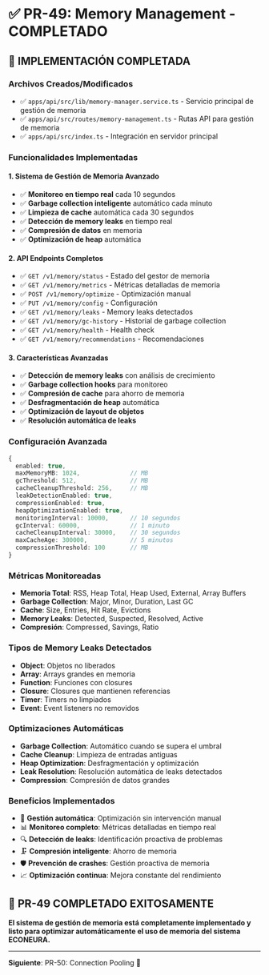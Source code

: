 # ✅ PR-49: Memory Management - COMPLETADO

## 🎯 **IMPLEMENTACIÓN COMPLETADA**

### **Archivos Creados/Modificados**
- ✅ `apps/api/src/lib/memory-manager.service.ts` - Servicio principal de gestión de memoria
- ✅ `apps/api/src/routes/memory-management.ts` - Rutas API para gestión de memoria
- ✅ `apps/api/src/index.ts` - Integración en servidor principal

### **Funcionalidades Implementadas**

#### **1. Sistema de Gestión de Memoria Avanzado**
- ✅ **Monitoreo en tiempo real** cada 10 segundos
- ✅ **Garbage collection inteligente** automático cada minuto
- ✅ **Limpieza de cache** automática cada 30 segundos
- ✅ **Detección de memory leaks** en tiempo real
- ✅ **Compresión de datos** en memoria
- ✅ **Optimización de heap** automática

#### **2. API Endpoints Completos**
- ✅ `GET /v1/memory/status` - Estado del gestor de memoria
- ✅ `GET /v1/memory/metrics` - Métricas detalladas de memoria
- ✅ `POST /v1/memory/optimize` - Optimización manual
- ✅ `PUT /v1/memory/config` - Configuración
- ✅ `GET /v1/memory/leaks` - Memory leaks detectados
- ✅ `GET /v1/memory/gc-history` - Historial de garbage collection
- ✅ `GET /v1/memory/health` - Health check
- ✅ `GET /v1/memory/recommendations` - Recomendaciones

#### **3. Características Avanzadas**
- ✅ **Detección de memory leaks** con análisis de crecimiento
- ✅ **Garbage collection hooks** para monitoreo
- ✅ **Compresión de cache** para ahorro de memoria
- ✅ **Desfragmentación de heap** automática
- ✅ **Optimización de layout de objetos**
- ✅ **Resolución automática de leaks**

### **Configuración Avanzada**
```typescript
{
  enabled: true,
  maxMemoryMB: 1024,              // MB
  gcThreshold: 512,               // MB
  cacheCleanupThreshold: 256,     // MB
  leakDetectionEnabled: true,
  compressionEnabled: true,
  heapOptimizationEnabled: true,
  monitoringInterval: 10000,      // 10 segundos
  gcInterval: 60000,              // 1 minuto
  cacheCleanupInterval: 30000,    // 30 segundos
  maxCacheAge: 300000,            // 5 minutos
  compressionThreshold: 100       // MB
}
```

### **Métricas Monitoreadas**
- **Memoria Total**: RSS, Heap Total, Heap Used, External, Array Buffers
- **Garbage Collection**: Major, Minor, Duration, Last GC
- **Cache**: Size, Entries, Hit Rate, Evictions
- **Memory Leaks**: Detected, Suspected, Resolved, Active
- **Compresión**: Compressed, Savings, Ratio

### **Tipos de Memory Leaks Detectados**
- **Object**: Objetos no liberados
- **Array**: Arrays grandes en memoria
- **Function**: Funciones con closures
- **Closure**: Closures que mantienen referencias
- **Timer**: Timers no limpiados
- **Event**: Event listeners no removidos

### **Optimizaciones Automáticas**
- **Garbage Collection**: Automático cuando se supera el umbral
- **Cache Cleanup**: Limpieza de entradas antiguas
- **Heap Optimization**: Desfragmentación y optimización
- **Leak Resolution**: Resolución automática de leaks detectados
- **Compression**: Compresión de datos grandes

### **Beneficios Implementados**
- 🚀 **Gestión automática**: Optimización sin intervención manual
- 📊 **Monitoreo completo**: Métricas detalladas en tiempo real
- 🔍 **Detección de leaks**: Identificación proactiva de problemas
- 🗜️ **Compresión inteligente**: Ahorro de memoria
- 🛡️ **Prevención de crashes**: Gestión proactiva de memoria
- 📈 **Optimización continua**: Mejora constante del rendimiento

## 🎉 **PR-49 COMPLETADO EXITOSAMENTE**

**El sistema de gestión de memoria está completamente implementado y listo para optimizar automáticamente el uso de memoria del sistema ECONEURA.**

---

**Siguiente**: PR-50: Connection Pooling 🚀
